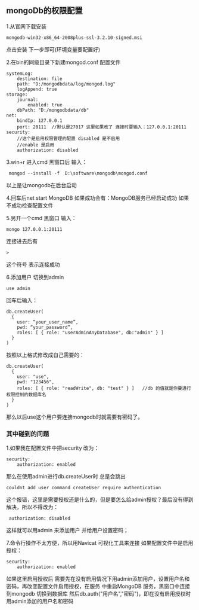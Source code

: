 ## mongoDb的权限配置
1.从官网下载安装
```
mongodb-win32-x86_64-2008plus-ssl-3.2.10-signed.msi
```
点击安装 下一步即可(环境变量要配置好)

2.在bin的同级目录下新建mongod.conf 配置文件
```
systemLog:
    destination: file
    path: "D:/mongodbdata/log/mongod.log"
    logAppend: true
storage:
    journal:
        enabled: true
    dbPath: "D:/mongodbdata/db"
net:
    bindIp: 127.0.0.1
    port: 20111  //默认是27017 这里如果改了 连接时要输入：127.0.0.1:20111
security:
    //这个是启用权限管理的配置 disabled 是不启用
    //enable 是启用 
    authorization: disabled 

```

3.win+r 进入cmd 黑窗口后 输入：
```
 mongod --install -f  D:\software\mongodb\mongod.conf
```
以上是让mongodb在后台启动

4.回车后net start MongoDB
如果成功会有：MongoDB服务已经启动成功
如果不成功检查配置文件

5.另开一个cmd 黑窗口 输入：
```
mongo 127.0.0.1:20111
```
连接进去后有
```
>
```
这个符号 表示连接成功

6.添加用户
切换到admin
```
use admin
```
回车后输入：
```
db.createUser(
  {
    user: “your_user_name”,
    pwd: “your_password”,
    roles: [ { role: "userAdminAnyDatabase", db:"admin" } ]
  }
)
```
按照以上格式修改成自己需要的：
```
db.createUser(
  {
    user: "use",
    pwd: "123456",
    roles: [ { role: "readWrite", db: "test" } ]   //db 的值就是你要进行权限控制的数据库名
  }
)

```
那么以后use这个用户要连接mongodb时就需要有密码了。

### 其中碰到的问题
1.如果我在配置文件中把security 改为：
```
security:
    authorization: enabled 
```
那么在使用admin进行db.createUser时 总是会跳出
```
couldnt add user command createUser require authentication
```
这个报错，这里是需要授权还是什么的，但是要怎么给admin授权？最后没有得到解决，所以不得改为：
```
 authorization: disabled 
```
这样就可以用admin 来添加用户 并给用户设置密码；


7.命令行操作不太方便，所以用Navicat 可视化工具来连接
如果配置文件中是启用授权：
```
security:
    authorization: enabled 
```
如果这里启用授权后 需要先在没有启用情况下用admin添加用户，设置用户名和密码，再改变配置文件启用授权，在服务 中重启MongoDB 服务，黑窗口中连接到mongodb 切换到数据库 然后db.auth("用户名","密码")，即在没有启用授权时用admin添加的用户名和密码

